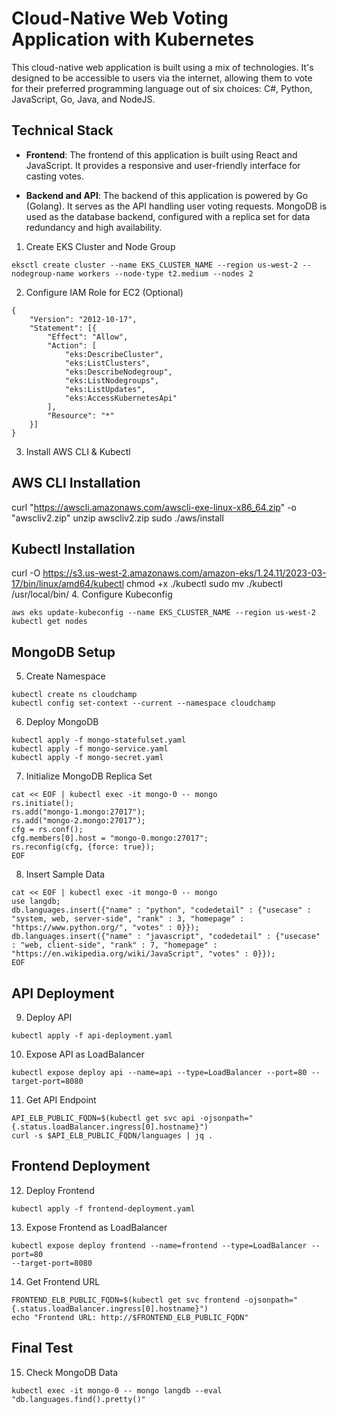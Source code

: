 

# Cloud-Native Web Voting Application with Kubernetes

This cloud-native web application is built using a mix of technologies. It's designed to be accessible to users via the internet, allowing them to vote for their preferred programming language out of six choices: C#, Python, JavaScript, Go, Java, and NodeJS.

## Technical Stack

- **Frontend**: The frontend of this application is built using React and JavaScript. It provides a responsive and user-friendly interface for casting votes.

- **Backend and API**: The backend of this application is powered by Go (Golang). It serves as the API handling user voting requests. MongoDB is used as the database backend, configured with a replica set for data redundancy and high availability.

1. Create EKS Cluster and Node Group
```
eksctl create cluster --name EKS_CLUSTER_NAME --region us-west-2 --nodegroup-name workers --node-type t2.medium --nodes 2
```
2. Configure IAM Role for EC2 (Optional)
```
{
	"Version": "2012-10-17",
	"Statement": [{
		"Effect": "Allow",
		"Action": [
			"eks:DescribeCluster",
			"eks:ListClusters",
			"eks:DescribeNodegroup",
			"eks:ListNodegroups",
			"eks:ListUpdates",
			"eks:AccessKubernetesApi"
		],
		"Resource": "*"
	}]
}
```
3. Install AWS CLI & Kubectl

## AWS CLI Installation
curl "https://awscli.amazonaws.com/awscli-exe-linux-x86_64.zip" -o "awscliv2.zip"
unzip awscliv2.zip
sudo ./aws/install

## Kubectl Installation
curl -O https://s3.us-west-2.amazonaws.com/amazon-eks/1.24.11/2023-03-17/bin/linux/amd64/kubectl
chmod +x ./kubectl
sudo mv ./kubectl /usr/local/bin/
4. Configure Kubeconfig
```
aws eks update-kubeconfig --name EKS_CLUSTER_NAME --region us-west-2
kubectl get nodes
```
## MongoDB Setup

5. Create Namespace
```
kubectl create ns cloudchamp
kubectl config set-context --current --namespace cloudchamp
```
6. Deploy MongoDB
```
kubectl apply -f mongo-statefulset.yaml
kubectl apply -f mongo-service.yaml
kubectl apply -f mongo-secret.yaml
```

7. Initialize MongoDB Replica Set
```
cat << EOF | kubectl exec -it mongo-0 -- mongo
rs.initiate();
rs.add("mongo-1.mongo:27017");
rs.add("mongo-2.mongo:27017");
cfg = rs.conf();
cfg.members[0].host = "mongo-0.mongo:27017";
rs.reconfig(cfg, {force: true});
EOF
```
8. Insert Sample Data
```
cat << EOF | kubectl exec -it mongo-0 -- mongo
use langdb;
db.languages.insert({"name" : "python", "codedetail" : {"usecase" : "system, web, server-side", "rank" : 3, "homepage" : "https://www.python.org/", "votes" : 0}});
db.languages.insert({"name" : "javascript", "codedetail" : {"usecase" : "web, client-side", "rank" : 7, "homepage" : "https://en.wikipedia.org/wiki/JavaScript", "votes" : 0}});
EOF
```
## API Deployment

9. Deploy API
```
kubectl apply -f api-deployment.yaml
```
10. Expose API as LoadBalancer
```
kubectl expose deploy api --name=api --type=LoadBalancer --port=80 --target-port=8080
```
11. Get API Endpoint
```
API_ELB_PUBLIC_FQDN=$(kubectl get svc api -ojsonpath="{.status.loadBalancer.ingress[0].hostname}")
curl -s $API_ELB_PUBLIC_FQDN/languages | jq .
```

## Frontend Deployment

12. Deploy Frontend
```
kubectl apply -f frontend-deployment.yaml
```
13. Expose Frontend as LoadBalancer
```
kubectl expose deploy frontend --name=frontend --type=LoadBalancer --port=80 
--target-port=8080
```
14. Get Frontend URL
```
FRONTEND_ELB_PUBLIC_FQDN=$(kubectl get svc frontend -ojsonpath="{.status.loadBalancer.ingress[0].hostname}")
echo "Frontend URL: http://$FRONTEND_ELB_PUBLIC_FQDN"
```
## Final Test

15. Check MongoDB Data
```
kubectl exec -it mongo-0 -- mongo langdb --eval "db.languages.find().pretty()"
```